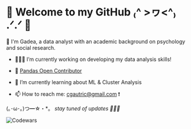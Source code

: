# 🎀 Welcome to my GitHub ₍^ >ヮ<^₎ .ᐟ.ᐟ 🎀

💟  I'm Gadea, a data analyst with an academic background on psychology and social research.

- 👩🏻‍💻 I’m currently working on developing my data analysis skills!
  
- 🐼 [Pandas Open Contributor](https://github.com/pandas-dev/pandas/issues/55489)

- 🌱 I’m currently learning about ML & Cluster Analysis

- 📫 How to reach me: cgautric@gmail.com ❗️
  
 (｡･ω･｡)つ━☆・*。
 *stay tuned of updates 🧚🏻‍♀️*

![Codewars](https://github.r2v.ch/codewars?user=gadeatric&stroke=PINK)

